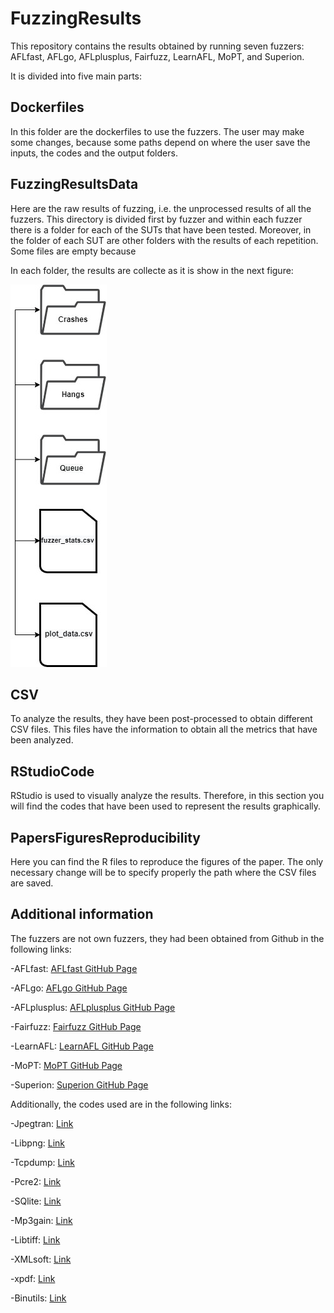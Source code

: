 # FuzzingResults


This repository contains the results obtained by running seven fuzzers: AFLfast, AFLgo, AFLplusplus, Fairfuzz, LearnAFL, MoPT, and Superion. 


It is divided into five main parts:

## Dockerfiles
In this folder are the dockerfiles to use the fuzzers. The user may make some changes, because some paths depend on where the user save the inputs, the codes and the output folders.

## FuzzingResultsData
Here are the raw results of fuzzing, i.e. the unprocessed results of all the fuzzers. This directory is divided first by fuzzer and within each fuzzer there is a folder for each of the SUTs that have been tested. Moreover, in the folder of each SUT are other folders with the results of each repetition. Some files are empty because 

In each folder, the results are collecte as it is show in the next figure:

![](https://github.com/Mai722/FuzzingResults/blob/main/Figures/structure.jpg)


## CSV
To analyze the results, they have been post-processed to obtain different CSV files. This files have the information to obtain all the metrics that have been analyzed.

## RStudioCode
RStudio is used to visually analyze the results. Therefore, in this section you will find the codes that have been used to represent the results graphically. 

## PapersFiguresReproducibility
Here you can find the R files to reproduce the figures of the paper. The only necessary change will be to specify properly the path where the CSV files are saved.


## Additional information
The fuzzers are not own fuzzers, they had been obtained from Github in the following links:

-AFLfast: [AFLfast GitHub Page](https://github.com/mboehme/aflfast)

-AFLgo: [AFLgo GitHub Page](https://github.com/aflgo/aflgo)

-AFLplusplus: [AFLplusplus GitHub Page](https://github.com/AFLplusplus/AFLplusplus)

-Fairfuzz: [Fairfuzz GitHub Page](https://github.com/carolemieux/afl-rb)

-LearnAFL: [LearnAFL GitHub Page](https://github.com/MoonLight-SteinsGate/LearnAFL)

-MoPT: [MoPT GitHub Page](https://github.com/puppet-meteor/MOpt-AFL)

-Superion: [Superion GitHub Page](https://github.com/zhunki/Superion)

Additionally, the codes used are in the following links:

-Jpegtran: [Link](https://sourceforge.net/projects/libjpeg-turbo/files/1.5.2/)

-Libpng: [Link](https://sourceforge.net/projects/libpng/files/libpng12/older-releases/1.2.45/)

-Tcpdump: [Link](https://www.tcpdump.org/old/_releases.html)

-Pcre2: [Link](https://www.pcre.org/)

-SQlite: [Link](https://www.npackd.org/p/sqlite-source/3.30.1)

-Mp3gain: [Link](https://sourceforge.net/projects/mp3gain/files/mp3gain/1.5.2/)

-Libtiff: [Link](https://www.linuxfromscratch.org/blfs/view/8.3/general/libtiff.html)

-XMLsoft: [Link](http://xmlsoft.org/sources/win32/)

-xpdf: [Link](https://github.com/kermitt2/xpdf-4.00)

-Binutils: [Link](https://ftp.gnu.org/gnu/binutils/)



